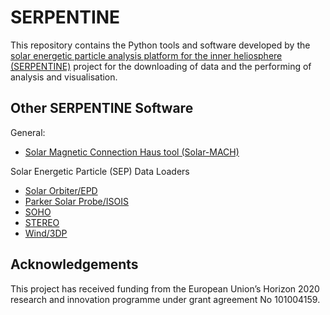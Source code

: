 # SERPENTINE
This repository contains the Python tools and software developed by the [solar energetic particle analysis platform for the inner heliosphere (SERPENTINE)](https://serpentine-h2020.eu/) project for the downloading of data and the performing of analysis and visualisation.

## Other SERPENTINE Software

General:
- [Solar Magnetic Connection Haus tool (Solar-MACH)](https://github.com/jgieseler/solarmach)

Solar Energetic Particle (SEP) Data Loaders
- [Solar Orbiter/EPD](https://github.com/jgieseler/solo-epd-loader)  
- [Parker Solar Probe/ISOIS](https://github.com/jgieseler/psp-isois-loader)  
- [SOHO](https://github.com/jgieseler/soho-loader)  
- [STEREO](https://github.com/jgieseler/stereo-loader)  
- [Wind/3DP](https://github.com/jgieseler/wind-3dp-loader)

## Acknowledgements
This project has received funding from the European Union’s Horizon 2020 research and innovation programme under grant agreement No 101004159.
